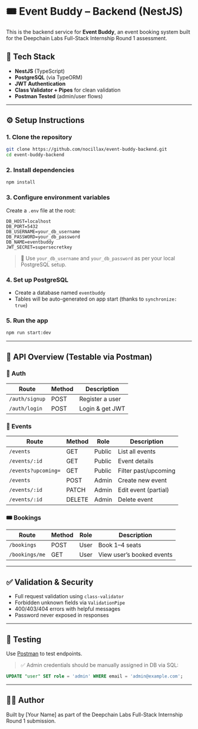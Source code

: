 # 🎟️ Event Buddy – Backend (NestJS)

This is the backend service for **Event Buddy**, an event booking system built for the Deepchain Labs Full-Stack Internship Round 1 assessment.

## 🚀 Tech Stack

- **NestJS** (TypeScript)
- **PostgreSQL** (via TypeORM)
- **JWT Authentication**
- **Class Validator + Pipes** for clean validation
- **Postman Tested** (admin/user flows)

---

## ⚙️ Setup Instructions

### 1. Clone the repository

```bash
git clone https://github.com/nocillax/event-buddy-backend.git
cd event-buddy-backend
```

### 2. Install dependencies

```bash
npm install
```

### 3. Configure environment variables

Create a `.env` file at the root:

```
DB_HOST=localhost
DB_PORT=5432
DB_USERNAME=your_db_username
DB_PASSWORD=your_db_password
DB_NAME=eventbuddy
JWT_SECRET=supersecretkey
```

> 📝 Use `your_db_username` and `your_db_password` as per your local PostgreSQL setup.

### 4. Set up PostgreSQL

- Create a database named `eventbuddy`
- Tables will be auto-generated on app start (thanks to `synchronize: true`)

### 5. Run the app

```bash
npm run start:dev
```

---

## 📌 API Overview (Testable via Postman)

### 🔐 Auth

| Route             | Method | Description          |
|------------------|--------|----------------------|
| `/auth/signup`   | POST   | Register a user      |
| `/auth/login`    | POST   | Login & get JWT      |

### 📅 Events

| Route                | Method | Role    | Description              |
|---------------------|--------|---------|--------------------------|
| `/events`           | GET    | Public  | List all events          |
| `/events/:id`       | GET    | Public  | Event details            |
| `/events?upcoming=` | GET    | Public  | Filter past/upcoming     |
| `/events`           | POST   | Admin   | Create new event         |
| `/events/:id`       | PATCH  | Admin   | Edit event (partial)     |
| `/events/:id`       | DELETE | Admin   | Delete event             |

### 🎟 Bookings

| Route           | Method | Role  | Description                 |
|----------------|--------|-------|-----------------------------|
| `/bookings`    | POST   | User  | Book 1–4 seats              |
| `/bookings/me` | GET    | User  | View user’s booked events   |

---

## ✅ Validation & Security

- Full request validation using `class-validator`
- Forbidden unknown fields via `ValidationPipe`
- 400/403/404 errors with helpful messages
- Password never exposed in responses

---

## 🧪 Testing

Use [Postman](https://www.postman.com/) to test endpoints.

> ✅ Admin credentials should be manually assigned in DB via SQL:
```sql
UPDATE "user" SET role = 'admin' WHERE email = 'admin@example.com';
```

---

## 👨‍💻 Author

Built by [Your Name] as part of the Deepchain Labs Full-Stack Internship Round 1 submission.
